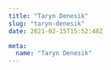 ```yaml
---
title: "Taryn Denesik"
slug: "taryn-denesik"
date: 2021-02-15T15:52:48Z

meta:
  name: "Taryn Denesik"
---
```


